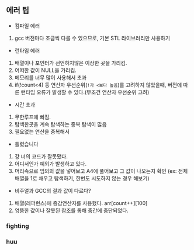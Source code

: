 ## 에러 팁

- 컴파일 에러 

1. gcc 버전마다 조금씩 다를 수 있으므로, 기본 STL 라이브러리만 사용하기

- 런타임 에러

1. 배열이나 포인터가 선언하지않은 이상한 곳을 가리킴.
2. 어떠한 값이 NULL을 가리킴.
3. 메모리를 너무 많이 사용해서 초과
4. if(!count<4) 등 연산자 우선순위(`!가 <보다 높음`)를 고려하지 않았을때, 버전에 따른 런타임 오류가 발생할 수 있다.(무조건 연산자 우선순위 고려)

- 시간 초과

1. 무한루프에 빠짐.
2. 탐색한곳을 계속 탐색하는 중복 탐색이 많음
3. 필요없는 연산을 중복해서

- 틀렸습니다

1. 걍 너의 코드가 잘못됐다.
2. 어디서인가 예외가 발생하고 있다.
3. 머리속으로 임의의 값을 넣어보고 A4에 풀어보고 그 값이 나오는지 확인 (ex: 전체 배열을 1로 채우고 탐색하기, 한번도 시도하지 않는 경우 해보기)

- 비주얼과 GCC의 결과 값이 다르다?

1. 배열(레퍼런스)에 증감연산자를 사용했다. arr[count++][100]
2. 엉뚱한 값이나 잘못된 참조를 통해 중간에 중단되었다.

### fighting
### huu
